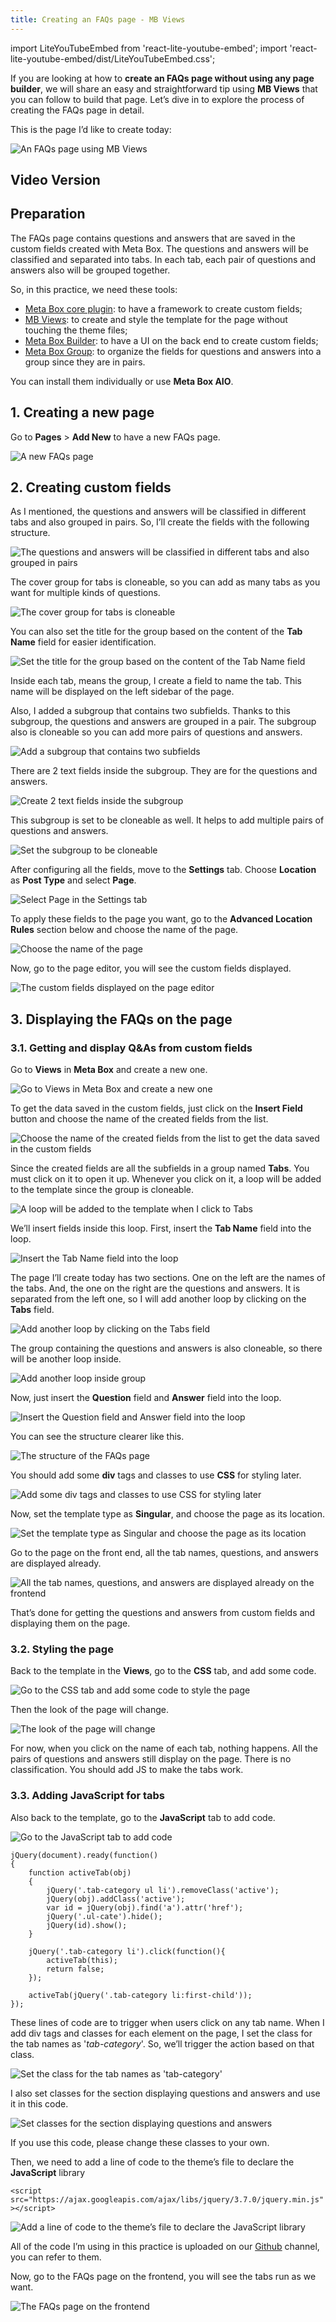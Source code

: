 ```yaml
---
title: Creating an FAQs page - MB Views
---
```

import LiteYouTubeEmbed from 'react-lite-youtube-embed';
import 'react-lite-youtube-embed/dist/LiteYouTubeEmbed.css';

If you are looking at how to **create an FAQs page without using any page builder**, we will share an easy and straightforward tip using **MB Views** that you can follow to build that page. Let’s dive in to explore the process of creating the FAQs page in detail.

This is the page I’d like to create today:

![An FAQs page using MB Views](https://i.imgur.com/Z7qgPOG.gif)

## Video Version

<LiteYouTubeEmbed id='W0A535dpksQ' />

## Preparation

The FAQs page contains questions and answers that are saved in the custom fields created with Meta Box. The questions and answers will be classified and separated into tabs. In each tab, each pair of questions and answers also will be grouped together.

So, in this practice, we need these tools:

* [Meta Box core plugin](https://wordpress.org/plugins/meta-box/): to have a framework to create custom fields;
* [MB Views](https://metabox.io/plugins/mb-views/): to create and style the template for the page without touching the theme files;
* [Meta Box Builder](https://metabox.io/plugins/meta-box-builder/): to have a UI on the back end to create custom fields;
* [Meta Box Group](https://metabox.io/plugins/meta-box-group/): to organize the fields for questions and answers into a group since they are in pairs.

You can install them individually or use **Meta Box AIO**.

## 1. Creating a new page

Go to **Pages** > **Add New** to have a new FAQs page.

![A new FAQs page](https://i.imgur.com/KlNEJhq.png)

## 2. Creating custom fields

As I mentioned, the questions and answers will be classified in different tabs and also grouped in pairs. So, I’ll create the fields with the following structure.

![The questions and answers will be classified in different tabs and also grouped in pairs](https://i.imgur.com/WMIfOFz.png)

The cover group for tabs is cloneable, so you can add as many tabs as you want for multiple kinds of questions.

![The cover group for tabs is cloneable](https://i.imgur.com/U3WIHeM.png)

You can also set the title for the group based on the content of the **Tab Name** field for easier identification.

![Set the title for the group based on the content of the Tab Name field](https://i.imgur.com/XN5iwwF.png)

Inside each tab, means the group, I create a field to name the tab. This name will be displayed on the left sidebar of the page.

Also, I added a subgroup that contains two subfields. Thanks to this subgroup, the questions and answers are grouped in a pair. The subgroup also is cloneable so you can add more pairs of questions and answers.

![Add a subgroup that contains two subfields](https://i.imgur.com/wkc8rOO.png)

There are 2 text fields inside the subgroup. They are for the questions and answers.

![Create 2 text fields inside the subgroup](https://i.imgur.com/R61hZAU.png)

This subgroup is set to be cloneable as well. It helps to add multiple pairs of questions and answers.

![Set the subgroup to be cloneable](https://i.imgur.com/wq6RdNr.png)

After configuring all the fields, move to the **Settings** tab. Choose **Location** as **Post Type** and select **Page**. 

![Select Page in the Settings tab](https://i.imgur.com/yDq8atU.png)

To apply these fields to the page you want, go to the **Advanced Location Rules** section below and choose the name of the page.

![Choose the name of the page](https://i.imgur.com/BZX5zSn.png)

Now, go to the page editor, you will see the custom fields displayed.

![The custom fields displayed on the page editor](https://i.imgur.com/B7TbRo8.png)

## 3. Displaying the FAQs on the page

### 3.1. Getting and display Q&As from custom fields

Go to **Views** in **Meta Box** and create a new one.

![Go to Views in Meta Box and create a new one](https://i.imgur.com/TxwUE2f.png)

To get the data saved in the custom fields, just click on the **Insert Field** button and choose the name of the created fields from the list.

![Choose the name of the created fields from the list to get the data saved in the custom fields](https://i.imgur.com/oiKptU8.png)

Since the created fields are all the subfields in a group named **Tabs**. You must click on it to open it up. Whenever you click on it, a loop will be added to the template since the group is cloneable.

![A loop will be added to the template when I click to Tabs](https://i.imgur.com/bQfuTal.png)

We’ll insert fields inside this loop. First, insert the **Tab Name** field into the loop.

![Insert the Tab Name field into the loop](https://i.imgur.com/MkWKTtH.png)

The page I’ll create today has two sections. One on the left are the names of the tabs. And, the one on the right are the questions and answers. It is separated from the left one, so I will add another loop by clicking on the **Tabs** field.

![Add another loop by clicking on the Tabs field](https://i.imgur.com/euMpOf1.png)

The group containing the questions and answers is also cloneable, so there will be another loop inside.

![Add another loop inside group](https://i.imgur.com/hOuWwnG.png)

Now, just insert the **Question** field and **Answer** field into the loop.

![Insert the Question field and Answer field into the loop](https://i.imgur.com/nVtIjnU.png)

You can see the structure clearer like this.

![The structure of the FAQs page](https://i.imgur.com/pTfUgay.png)

You should add some **div** tags and classes to use **CSS** for styling later.

![Add some div tags and classes to use CSS for styling later](https://i.imgur.com/JXn9xYK.png)

Now, set the template type as **Singular**, and choose the page as its location.

![Set the template type as Singular and choose the page as its location](https://i.imgur.com/eO2SsuY.png)

Go to the page on the front end, all the tab names, questions, and answers are displayed already.

![All the tab names, questions, and answers are displayed already on the frontend](https://i.imgur.com/BYGIDlU.png)

That’s done for getting the questions and answers from custom fields and displaying them on the page.

### 3.2. Styling the page

Back to the template in the **Views**, go to the **CSS** tab, and add some code.

![Go to the CSS tab and add some code to style the page](https://i.imgur.com/8DYGSnG.png)

Then the look of the page will change.

![The look of the page will change](https://i.imgur.com/cPP0HSR.png)

For now, when you click on the name of each tab, nothing happens. All the pairs of questions and answers still display on the page. There is no classification. You should add JS to make the tabs work.

### 3.3. Adding JavaScript for tabs

Also back to the template, go to the **JavaScript** tab to add code.

![Go to the JavaScript tab to add code](https://i.imgur.com/5luiQpt.png)

```
jQuery(document).ready(function()
{
    function activeTab(obj)
    {
        jQuery('.tab-category ul li').removeClass('active');
        jQuery(obj).addClass('active');
        var id = jQuery(obj).find('a').attr('href');
        jQuery('.ul-cate').hide();
        jQuery(id).show();
    }

    jQuery('.tab-category li').click(function(){
        activeTab(this);
        return false;
    });

    activeTab(jQuery('.tab-category li:first-child'));
});
```

These lines of code are to trigger when users click on any tab name. When I add div tags and classes for each element on the page, I set the class for the tab names as '_tab-category_'. So, we’ll trigger the action based on that class.

![Set the class for the tab names as 'tab-category'](https://i.imgur.com/DnWDHmi.png)

I also set classes for the section displaying questions and answers and use it in this code.

![Set classes for the section displaying questions and answers](https://i.imgur.com/gbF6Xcc.png)

If you use this code, please change these classes to your own.

Then, we need to add a line of code to the theme’s file to declare the **JavaScript** library

` <script src="https://ajax.googleapis.com/ajax/libs/jquery/3.7.0/jquery.min.js"></script> `

![Add a line of code to the theme’s file to declare the JavaScript library](https://i.imgur.com/mQJEKuH.png)

All of the code I’m using in this practice is uploaded on our [Github](https://github.com/wpmetabox/tutorials/tree/master/create-faq-page) channel, you can refer to them.

Now, go to the FAQs page on the frontend, you will see the tabs run as we want.

![The FAQs page on the frontend](https://i.imgur.com/pAgEYQf.gif)
